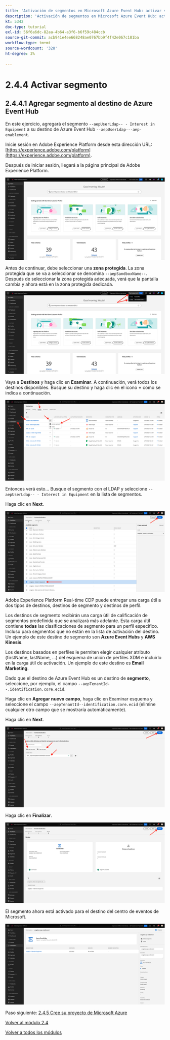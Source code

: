 ```yaml
---
title: 'Activación de segmentos en Microsoft Azure Event Hub: activar segmento'
description: 'Activación de segmentos en Microsoft Azure Event Hub: activar segmento'
kt: 5342
doc-type: tutorial
exl-id: 56f6a6dc-82aa-4b64-a3f6-b6f59c484ccb
source-git-commit: acb941e4ee668248ae0767bb9f4f42e067c181ba
workflow-type: tm+mt
source-wordcount: '328'
ht-degree: 3%

---
```


# 2.4.4 Activar segmento

## 2.4.4.1 Agregar segmento al destino de Azure Event Hub

En este ejercicio, agregará el segmento `--aepUserLdap-- - Interest in Equipment` a su destino de Azure Event Hub `--aepUserLdap---aep-enablement`.

Inicie sesión en Adobe Experience Platform desde esta dirección URL: [https://experience.adobe.com/platform](https://experience.adobe.com/platform).

Después de iniciar sesión, llegará a la página principal de Adobe Experience Platform.

![Ingesta de datos](./../../../modules/datacollection/module1.2/images/home.png)

Antes de continuar, debe seleccionar una **zona protegida**. La zona protegida que se va a seleccionar se denomina ``--aepSandboxName--``. Después de seleccionar la zona protegida adecuada, verá que la pantalla cambia y ahora está en la zona protegida dedicada.

![Ingesta de datos](./../../../modules/datacollection/module1.2/images/sb1.png)

Vaya a **Destinos** y haga clic en **Examinar**. A continuación, verá todos los destinos disponibles. Busque su destino y haga clic en el icono **+** como se indica a continuación.

![5-01-select-destination.png](./images/5-01-select-destination.png)

Entonces verá esto... Busque el segmento con el LDAP y seleccione `--aepUserLdap-- - Interest in Equipment` en la lista de segmentos.

Haga clic en **Next**.

![5-04-select-segment.png](./images/5-04-select-segment.png)

Adobe Experience Platform Real-time CDP puede entregar una carga útil a dos tipos de destinos, destinos de segmento y destinos de perfil.

Los destinos de segmento recibirán una carga útil de calificación de segmentos predefinida que se analizará más adelante. Esta carga útil contiene **todas** las clasificaciones de segmento para un perfil específico. Incluso para segmentos que no están en la lista de activación del destino. Un ejemplo de este destino de segmento son **Azure Event Hubs** y **AWS Kinesis**.

Los destinos basados en perfiles le permiten elegir cualquier atributo (firstName, lastName, ...) del esquema de unión de perfiles XDM e incluirlo en la carga útil de activación. Un ejemplo de este destino es **Email Marketing**.

Dado que el destino de Azure Event Hub es un destino de **segmento**, seleccione, por ejemplo, el campo `--aepTenantId--.identification.core.ecid`.

Haga clic en **Agregar nuevo campo**, haga clic en Examinar esquema y seleccione el campo `--aepTenantId--identification.core.ecid` (elimine cualquier otro campo que se mostraría automáticamente).

Haga clic en **Next**.

![5-05-select-attributes.png](./images/5-05-select-attributes.png)

Haga clic en **Finalizar**.

![5-06-destination-finish.png](./images/5-06-destination-finish.png)

El segmento ahora está activado para el destino del centro de eventos de Microsoft.

![5-07-destination-segment-added.png](./images/5-07-destination-segment-added.png)

Paso siguiente: [2.4.5 Cree su proyecto de Microsoft Azure](./ex5.md)

[Volver al módulo 2.4](./segment-activation-microsoft-azure-eventhub.md)

[Volver a todos los módulos](./../../../overview.md)
